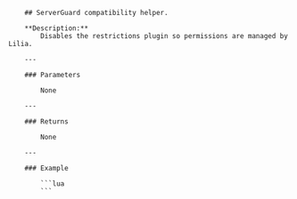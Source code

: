         ## ServerGuard compatibility helper.

        **Description:**
            Disables the restrictions plugin so permissions are managed by Lilia.

        ---

        ### Parameters

            None

        ---

        ### Returns

            None

        ---

        ### Example

            ```lua
            ```

